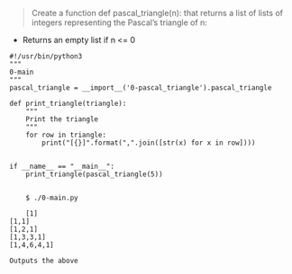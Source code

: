 > Create a function def pascal_triangle(n): that returns a list of lists of integers representing the Pascal’s triangle of n:

- Returns an empty list if n <= 0

```
#!/usr/bin/python3
"""
0-main
"""
pascal_triangle = __import__('0-pascal_triangle').pascal_triangle

def print_triangle(triangle):
    """
    Print the triangle
    """
    for row in triangle:
        print("[{}]".format(",".join([str(x) for x in row])))


if __name__ == "__main__":
    print_triangle(pascal_triangle(5))
    
    
    $ ./0-main.py
    
    [1]
[1,1]
[1,2,1]
[1,3,3,1]
[1,4,6,4,1]

Outputs the above 
```
